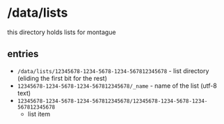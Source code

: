 # /data/lists

this directory holds lists for montague

## entries

* `/data/lists/12345678-1234-5678-1234-567812345678` - list directory
  (eliding the first bit for the rest)
* `12345678-1234-5678-1234-567812345678/_name` - name of the list (utf-8 text)
* `12345678-1234-5678-1234-567812345678/12345678-1234-5678-1234-567812345678`
  - list item
